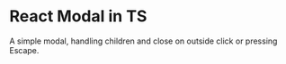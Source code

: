 # React Modal in TS

A simple modal, handling children and close on outside click or pressing Escape.
